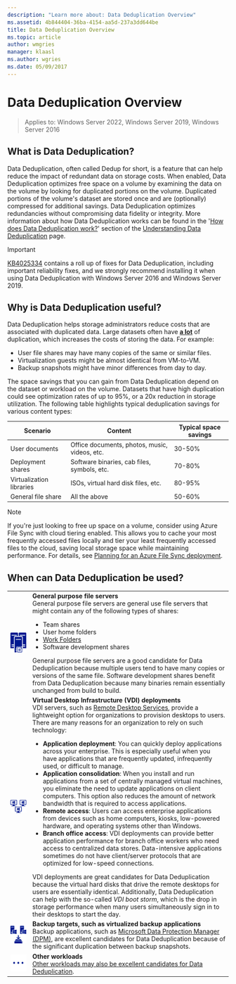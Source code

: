 ```yaml
---
description: "Learn more about: Data Deduplication Overview"
ms.assetid: 4b844404-36ba-4154-aa5d-237a3dd644be
title: Data Deduplication Overview
ms.topic: article
author: wmgries
manager: klaasl
ms.author: wgries
ms.date: 05/09/2017
---
```

# Data Deduplication Overview

>Applies to: Windows Server 2022, Windows Server 2019, Windows Server 2016

## <a name="what-is-dedup"></a>What is Data Deduplication?

Data Deduplication, often called Dedup for short, is a feature that can help reduce the impact of redundant data on storage costs. When enabled, Data Deduplication optimizes free space on a volume by examining the data on the volume by looking for duplicated portions on the volume. Duplicated portions of the volume's dataset are stored once and are (optionally) compressed for additional savings. Data Deduplication optimizes redundancies without compromising data fidelity or integrity. More information about how Data Deduplication works can be found in the '[How does Data Deduplication work?](understand.md#how-does-dedup-work)' section of the [Understanding Data Deduplication](understand.md) page.

> [!Important]
> [KB4025334](https://support.microsoft.com/kb/4025334) contains a roll up of fixes for Data Deduplication, including important reliability fixes, and we strongly recommend installing it when using Data Deduplication with Windows Server 2016 and Windows Server 2019.

## <a name="why-is-dedup-useful"></a>Why is Data Deduplication useful?

Data Deduplication helps storage administrators reduce costs that are associated with duplicated data. Large datasets often have **<u>a lot</u>** of duplication, which increases the costs of storing the data. For example:

- User file shares may have many copies of the same or similar files.
- Virtualization guests might be almost identical from VM-to-VM.
- Backup snapshots might have minor differences from day to day.

The space savings that you can gain from Data Deduplication depend on the dataset or workload on the volume. Datasets that have high duplication could see optimization rates of up to 95%, or a 20x reduction in storage utilization. The following table highlights typical deduplication savings for various content types:

| Scenario       | Content                                        | Typical space savings |
|----------------|------------------------------------------------|-----------------------|
| User documents | Office documents, photos, music, videos, etc.  | 30-50%                |
| Deployment shares | Software binaries, cab files, symbols, etc. | 70-80%                |
| Virtualization libraries | ISOs, virtual hard disk files, etc.  | 80-95%                |
| General file share | All the above                           | 50-60%                |

> [!NOTE]
> If you're just looking to free up space on a volume, consider using Azure File Sync with cloud tiering enabled. This allows you to cache your most frequently accessed files locally and tier your least frequently accessed files to the cloud, saving local storage space while maintaining performance. For details, see [Planning for an Azure File Sync deployment](/azure/storage/files/storage-sync-files-planning).

## <a id="when-can-dedup-be-used"></a>When can Data Deduplication be used?
<table>
    <tbody>
        <tr>
            <td><img src="media/overview-clustered-gpfs.png" alt="Illustration of file servers" /></td>
            <td>
                <b>General purpose file servers</b><br />
                General purpose file servers are general use file servers that might contain any of the following types of shares:
                <ul>
                    <li>Team shares</li>
                    <li>User home folders</li>
                    <li><a href="/previous-versions/windows/it-pro/windows-server-2012-R2-and-2012/dn265974(v=ws.11)">Work Folders</a></li>
                    <li>Software development shares</li>
                </ul>
                General purpose file servers are a good candidate for Data Deduplication because multiple users tend to have many copies or versions of the same file. Software development shares benefit from Data Deduplication because many binaries remain essentially unchanged from build to build.
            </td>
        </tr>
        <tr>
            <td><img src="media/overview-vdi.png" alt="Illustration of VDI servers" /></td>
            <td>
                <b>Virtual Desktop Infrastructure (VDI) deployments</b><br />
                VDI servers, such as <a href="/previous-versions/windows/it-pro/windows-server-2008-R2-and-2008/cc725560(v=ws.11)">Remote Desktop Services</a>, provide a lightweight option for organizations to provision desktops to users. There are many reasons for an organization to rely on such technology:
                <ul>
                    <li><b>Application deployment</b>: You can quickly deploy applications across your enterprise. This is especially useful when you have applications that are frequently updated, infrequently used, or difficult to manage.</li>
                    <li><b>Application consolidation</b>: When you install and run applications from a set of centrally managed virtual machines, you eliminate the need to update applications on client computers. This option also reduces the amount of network bandwidth that is required to access applications.</li>
                    <li><b>Remote access</b>: Users can access enterprise applications from devices such as home computers, kiosks, low-powered hardware, and operating systems other than Windows.</li>
                    <li><b>Branch office access</b>: VDI deployments can provide better application performance for branch office workers who need access to centralized data stores. Data-intensive applications sometimes do not have client/server protocols that are optimized for low-speed connections.</li>
                </ul>
                VDI deployments are great candidates for Data Deduplication because the virtual hard disks that drive the remote desktops for users are essentially identical. Additionally, Data Deduplication can help with the so-called <em>VDI boot storm</em>, which is the drop in storage performance when many users simultaneously sign in to their desktops to start the day.
            </td>
        </tr>
        <tr>
            <td><img src="media/overview-backup.png" alt="Illustration of backup applications" /></td>
            <td>
                <b>Backup targets, such as virtualized backup applications</b><br />
                Backup applications, such as <a href="/previous-versions/system-center/system-center-2012-R2/hh758173(v=sc.12)">Microsoft Data Protection Manager (DPM)</a>, are excellent candidates for Data Deduplication because of the significant duplication between backup snapshots.
            </td>
        </tr>
        <tr>
            <td><img src="media/overview-other.png" alt="Illustration of other workloads" /></td>
            <td>
                <b>Other workloads</b><br />
                <a href="install-enable.md#enable-dedup-candidate-workloads" data-raw-source="[Other workloads may also be excellent candidates for Data Deduplication](install-enable.md#enable-dedup-candidate-workloads)">Other workloads may also be excellent candidates for Data Deduplication</a>.
            </td>
        </tr>
    </tbody>
</table>
